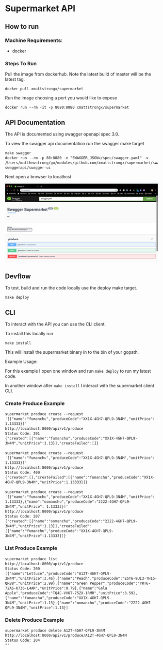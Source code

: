 # Supermarket API


## How to run

### Machine Requirements:
* docker 

### Steps To Run
Pull the image from dockerhub. 
Note the latest build of master will be the latest tag.
```
docker pull xmattstrongx/supermarket
```

Run the image choosing a port you would like to expose
```
docker run --rm -it -p 8080:8080 xmattstrongx/supermarket
```

## API Documentation

The API is documented using swagger openapi spec 3.0.

To view the swagger api documentation run the swagger make target
```
make swagger
docker run --rm -p 80:8080 -e "SWAGGER_JSON=/spec/swagger.yaml" -v /Users/matthewstrong/go/modules/github.com/xmattstrongx/supermarket/swagger/spec:/spec swaggerapi/swagger-ui
```

Next open a browser to localhost

![Swagger Example](images/swagger_example.png)

## Devflow

To test, build and run the code locally use the deploy make target.

```
make deploy
```

## CLI

To interact with the API you can use the CLI client.

To install this locally run 

```
make install
```

This will install the supermarket binary in to the bin of your gopath.

Example Usage:

For this example I open one window and run `make deploy` to run my latest code.

In another window after `make install` I interact with the supermarket client CLI.

### Create Produce Example

```
supermarket produce create --request '[{"name":"fumanchu","produceCode":"XX1X-4GH7-QPL9-3N4M","unitPrice": 1.13333}]'
http://localhost:8000/api/v1/produce
Status Code: 201
{"created":[{"name":"fumanchu","produceCode":"XX1X-4GH7-QPL9-3N4M","unitPrice":1.13}],"createFailed":[]}

supermarket produce create --request '[{"name":"fumanchu","produceCode":"XX1X-4GH7-QPL9-3N4M","unitPrice": 1.13333}]'
http://localhost:8000/api/v1/produce
Status Code: 400
{"created":[],"createFailed":[{"name":"fumanchu","produceCode":"XX1X-4GH7-QPL9-3N4M","unitPrice":1.13333}]}

supermarket produce create --request '[{"name":"fumanchu","produceCode":"XX1X-4GH7-QPL9-3N4M","unitPrice": 1.13333},{"name":"oomanchu","produceCode":"2222-4GH7-QPL9-3N4M","unitPrice": 1.13333}]'
http://localhost:8000/api/v1/produce
Status Code: 207
{"created":[{"name":"oomanchu","produceCode":"2222-4GH7-QPL9-3N4M","unitPrice":1.13}],"createFailed":[{"name":"fumanchu","produceCode":"XX1X-4GH7-QPL9-3N4M","unitPrice":1.13333}]}
```

### List Produce Example

```
supermarket produce list
http://localhost:8000/api/v1/produce
Status Code: 200
[{"name":"Lettuce","produceCode":"A12T-4GH7-QPL9-3N4M","unitPrice":3.46},{"name":"Peach","produceCode":"E5T6-9UI3-TH15-QR88","unitPrice":2.99},{"name":"Green Pepper","produceCode":"YRT6-72AS-K736-L4AR","unitPrice":0.79},{"name":"Gala Apple","produceCode":"TQ4C-VV6T-75ZX-1RMR","unitPrice":3.59},{"name":"fumanchu","produceCode":"XX1X-4GH7-QPL9-3N4M","unitPrice":1.13},{"name":"oomanchu","produceCode":"2222-4GH7-QPL9-3N4M","unitPrice":1.13}]
```

### Delete Produce Example

```
supermarket produce delete A12T-4GH7-QPL9-3N4M
http://localhost:8000/api/v1/produce/A12T-4GH7-QPL9-3N4M
Status Code: 204
""
```


